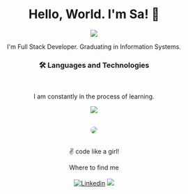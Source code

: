 <h1 align="center">Hello, World. I'm Sa! 👋</h1>

<div align="center">

<img src="https://lh3.googleusercontent.com/EHfUGB93K3bMbicpRDbMx004qWHezFkB_zV8sCRBcbaJClfDtHy7yq1FU1DEH8AFbzEuYbnerN53OlNkPcDZQgwDVk-jQgw3Ok6hRwhubKaG8RFF-GMGz_6-gzniGi3ZrJNptzlDDw6-f0MuaPtKo80L0ve__I0Qf3U1v5U61VvkERaeNYCCWxh6rhEqpEyvZJVsvtIDtu7NSJW3sd0Vla3LmUjyjk9dX7mqzj90yfo4n7IXyaLPt6rKdrHz7g1BvAtfSuMZPyTMhf-SLyW_oSjcsTO_OL23LKF2APMo56SGVakYoaYGZVhzJ_AHjoxIiMl_4nwmUIKpX2RDnqTsxO-_DaFRL_35plkbjrdP-NOUCod5wEi_Z-W9CW0PW9B-A0tDO3LNSw-Kf9DQ2nyCECgEjxAjJkV73NdKzNmTfauNEdzn51YkRPyGurCeQ5CMyjmD8xvZSkYkeyDSvu0e89rcoPuYgNCYYKHohRekcc7w5NZ8sTTr_EYvEQbAWtQA2LcpSCUlpQSqUeMWoukECTqWME0dTw7N5NEf85uz5w5vOUq6zU7B1SiBKxFg0KHQScZ7MCJJwoYJq-BIJUasmXGxIvN3q_0vTJeS-zVxoe3JuPNUG1F_bOkALets3zJ_uB11lBlJTBrMokZpY-WUudJrLvcvKOufj1mF8QZvLDXq7Sfro_ErZz1_d4nT__INT0TznxwLMTqz6y0Q2_t30Qtwym5gyV8uLcqc1OSOwki6mpRpqgTHrp3RPCGJYm0=s200-no?authuser=0">

</div>

<div align="center">

<p>I'm Full Stack Developer. Graduating in Information Systems.</p>

</div>

<h3 align="center">🛠 Languages and Technologies</h3> <br>

<p align="center">I am constantly in the process of learning. 
</p>

<p align="center">
  <a href="https://skillicons.dev">
    <img src="https://skillicons.dev/icons?i=javascript,jquery,nodejs,css,bootstrap,html,mysql,vscode,figma,linux" />
  </a>
</p> <br>

<div align="center">

<img src="https://lh3.googleusercontent.com/nvrA4S5sDJV5K21RGtOmFvjJKiwlmcEN-vfggTUmZ0XzQtiKt4vS0axPnTHu2XjeDaPSkcndyXhzAAIrf_Bbhmc5jPoI0mleAaR_vhwS3RT-Rp_MmQ68ePwyux17OfnWoP9JNXN1tkljfwdDpuqTTuPbwgOsK2ztNfhAuO-qm40euJZ7nPWIBybQ4AQnxVwnJ7IooPug-UbjaktuslAOtwFrt0yrbE2a2iSKTWESTEI6X7StHFoBvm7XxeYCGjbywHeY1ZJY2xzgzsv0aUcJapScJDc9HEMcSaCjV79NXi1CtnfcZmz5LzcqIKCXRUVLbDBHdb1RNXv8HGNIkD_67jGX0xNNfZlYJag8pNRcryU6Bm6J6z2R-gIECbxOE9tuaknRxOoOlH2tM9mEkVlEHps-gclcW0lsl1Jy-Qh3VRENtjjAxdiuAXHnOOw3PvlUUG3XsYvcSpZxao5v5XiIQ5sWOezyXNDsBHu_TTEyE8FjhX4Fwd_sCphOcWk_ZnNachVseYm0V3MGYuRoa9Awg8quPDSld3lrDpLciXQBpPbrhgpLxdK8o4k5UokFxRUfmjGMx3iUlQnsCWyx8aoFhmY-5NSqsxuCWxkr4AA5TJvR1wgDC1bEAV1yvnWvvjQLk32fYolUSkuYnE4MoAvJLsT_uqRusRoQdbEBscHVUlLBKD21VjrZQuP8h8HPpyqMtwDDl5WMFKssD6tAnkuEvmQPG2SQu2nWsTsBdCcIw4tbm644tdf4VxORjEEStmM=s200-no?authuser=0" style="border-radius: 50%;">

</div> <br>

<p align="center"> ✌️ code like a girl! </p>

<div align="center">

  Where to find me <br><br>
[![Linkedin](https://img.shields.io/badge/LinkedIn-0077B5?style=for-the-badge&logo=linkedin&logoColor=white)](https://www.linkedin.com/in/guimaraesabrina/)
<a href="https://www.codewars.com/users/guimaraesadev"><img src="https://img.shields.io/badge/Codewars-B1361E?style=for-the-badge&logo=Codewars&logoColor=white"></a> 

</div>
